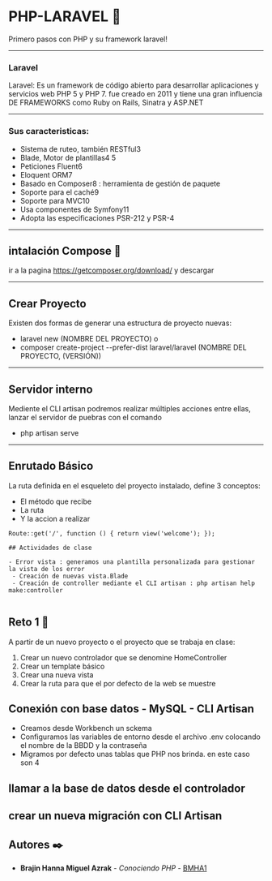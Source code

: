 # PHP-LARAVEL 🚀
Primero pasos con PHP y su framework laravel! 

***
### Laravel ### 

Laravel: Es un framework de código abierto para desarrollar aplicaciones y servicios web PHP 5 y PHP 7. 
fue creado en 2011 y tiene una gran influencia DE FRAMEWORKS como Ruby on Rails, Sinatra y ASP.NET
***
### Sus caracteristicas: 

- Sistema de ruteo, también RESTful3
- Blade, Motor de plantillas4 5
- Peticiones Fluent6
- Eloquent ORM7
- Basado en Composer8 : herramienta de gestión de paquete 
- Soporte para el caché9
- Soporte para MVC10
- Usa componentes de Symfony11
- Adopta las especificaciones PSR-212 y PSR-4

***
## intalación Compose 🔧 
ir a la pagina https://getcomposer.org/download/ y descargar

***
## Crear Proyecto  
Existen dos formas de generar una estructura de proyecto nuevas: 
 - laravel new (NOMBRE DEL PROYECTO)
 o
 - composer create-project --prefer-dist laravel/laravel (NOMBRE DEL PROYECTO, (VERSIÓN))

***
## Servidor interno 
Mediente el CLI artisan podremos realizar múltiples acciones entre ellas, lanzar el servidor de puebras con el comando

- php artisan serve

***
## Enrutado Básico 
 La ruta definida en el esqueleto del proyecto instalado, define 3 conceptos: 
 - El método que recibe 
 - La ruta
 - Y la accion a realizar

`Route::get('/', function () {
return view('welcome');
});`

```
## Actividades de clase

- Error vista : generamos una plantilla personalizada para gestionar la vista de los error
 - Creación de nuevas vista.Blade
 - Creación de controller mediante el CLI artisan : php artisan help make:controller
 
```
 ## Reto 1 🔩
 
 A partir de un nuevo proyecto o el proyecto que
se trabaja en clase:
1. Crear un nuevo controlador que se
denomine HomeController
2. Crear un template básico
3. Crear una nueva vista
4. Crear la ruta para que el por defecto de la
web se muestre

## Conexión con base datos - MySQL - CLI Artisan
 
 * Creamos desde Workbench un sckema
 * Configuramos las variables de entorno  desde el archivo .env  colocando el nombre de la BBDD y la contraseña
 * Migramos por defecto unas tablas que PHP nos brinda. en este caso son 4
## llamar a la base de datos desde el controlador 

## crear un nueva migración con CLI Artisan


##

## Autores ✒️
* **Brajin Hanna Miguel Azrak** - *Conociendo PHP* - [BMHA1](https://github.com/BMHA1/)
